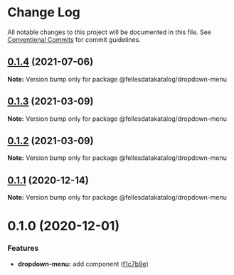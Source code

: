 # Change Log

All notable changes to this project will be documented in this file.
See [Conventional Commits](https://conventionalcommits.org) for commit guidelines.

## [0.1.4](https://github.com/fellesdatakatalog/fdk-kit/compare/@fellesdatakatalog/dropdown-menu@0.1.3...@fellesdatakatalog/dropdown-menu@0.1.4) (2021-07-06)

**Note:** Version bump only for package @fellesdatakatalog/dropdown-menu





## [0.1.3](https://github.com/fellesdatakatalog/fdk-kit/compare/@fellesdatakatalog/dropdown-menu@0.1.2...@fellesdatakatalog/dropdown-menu@0.1.3) (2021-03-09)

**Note:** Version bump only for package @fellesdatakatalog/dropdown-menu





## [0.1.2](https://github.com/fellesdatakatalog/fdk-kit/compare/@fellesdatakatalog/dropdown-menu@0.1.1...@fellesdatakatalog/dropdown-menu@0.1.2) (2021-03-09)

**Note:** Version bump only for package @fellesdatakatalog/dropdown-menu





## [0.1.1](https://github.com/fellesdatakatalog/fdk-kit/compare/@fellesdatakatalog/dropdown-menu@0.1.0...@fellesdatakatalog/dropdown-menu@0.1.1) (2020-12-14)

**Note:** Version bump only for package @fellesdatakatalog/dropdown-menu





# 0.1.0 (2020-12-01)


### Features

* **dropdown-menu:** add component ([f1c7b9e](https://github.com/fellesdatakatalog/fdk-kit/commit/f1c7b9ebc7e33a1495f7a2f3dfdc7a41e3bef608))
